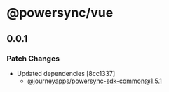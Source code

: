 # @powersync/vue

## 0.0.1

### Patch Changes

- Updated dependencies [8cc1337]
  - @journeyapps/powersync-sdk-common@1.5.1
